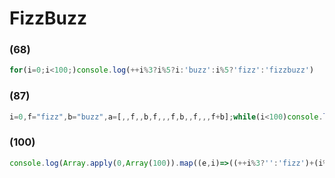 # FizzBuzz

### (68)

```js
for(i=0;i<100;)console.log(++i%3?i%5?i:'buzz':i%5?'fizz':'fizzbuzz')
```

### (87)

```js
i=0,f="fizz",b="buzz",a=[,,f,,b,f,,,f,b,,f,,,f+b];while(i<100)console.log(a[i++%15]||i)
```

### (100)

```js
console.log(Array.apply(0,Array(100)).map((e,i)=>((++i%3?'':'fizz')+(i%5?'':'buzz'))||i).join('\n'))
```
